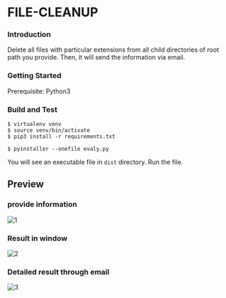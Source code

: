 # FILE-CLEANUP

### Introduction 
Delete all files with particular extensions from all child directories of root path you provide. Then, it will send the information via email.

### Getting Started
Prerequisite: Python3

### Build and Test
```
$ virtualenv venv
$ source venv/bin/activate
$ pip3 install -r requirements.txt

$ pyinstaller --onefile evaly.py 
```

You will see an executable file in `dist` directory. Run the file.

## Preview

### provide information
![1](https://user-images.githubusercontent.com/35567854/129868092-fdd07819-03d1-4fae-ac74-07dac05ed024.png)

### Result in window
![2](https://user-images.githubusercontent.com/35567854/129868101-16ee674e-05c3-42f3-ab4f-6f5d7797e472.png)

### Detailed result through email
![3](https://user-images.githubusercontent.com/35567854/129868103-189baa2e-6e48-4842-b013-29516a91e1d3.png)

